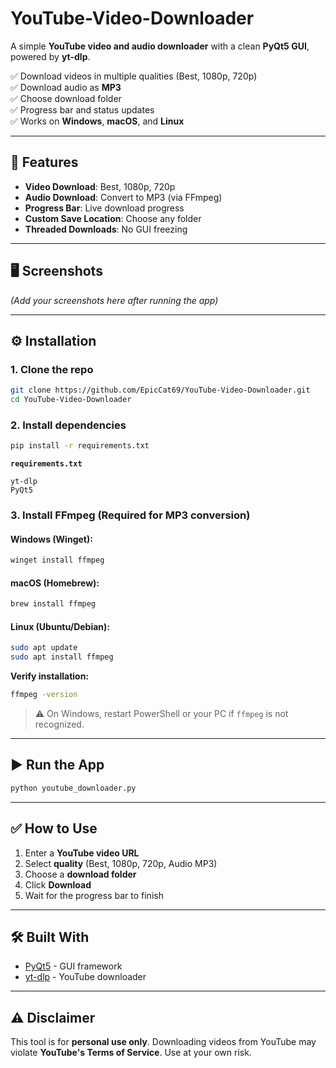 # YouTube-Video-Downloader

A simple **YouTube video and audio downloader** with a clean **PyQt5 GUI**, powered by **yt-dlp**.  

✅ Download videos in multiple qualities (Best, 1080p, 720p)  
✅ Download audio as **MP3**  
✅ Choose download folder  
✅ Progress bar and status updates  
✅ Works on **Windows**, **macOS**, and **Linux**  

---

## 🚀 Features
- **Video Download**: Best, 1080p, 720p  
- **Audio Download**: Convert to MP3 (via FFmpeg)  
- **Progress Bar**: Live download progress  
- **Custom Save Location**: Choose any folder  
- **Threaded Downloads**: No GUI freezing  

---

## 🖥️ Screenshots
*(Add your screenshots here after running the app)*  

---

## ⚙️ Installation

### 1. Clone the repo
```bash
git clone https://github.com/EpicCat69/YouTube-Video-Downloader.git
cd YouTube-Video-Downloader
```

### 2. Install dependencies
```bash
pip install -r requirements.txt
```

**`requirements.txt`**
```
yt-dlp
PyQt5
```

### 3. Install FFmpeg (Required for MP3 conversion)

#### Windows (Winget):
```powershell
winget install ffmpeg
```

#### macOS (Homebrew):
```bash
brew install ffmpeg
```

#### Linux (Ubuntu/Debian):
```bash
sudo apt update
sudo apt install ffmpeg
```

**Verify installation:**
```bash
ffmpeg -version
```

> ⚠ On Windows, restart PowerShell or your PC if `ffmpeg` is not recognized.

---

## ▶️ Run the App
```bash
python youtube_downloader.py
```

---

## ✅ How to Use
1. Enter a **YouTube video URL**  
2. Select **quality** (Best, 1080p, 720p, Audio MP3)  
3. Choose a **download folder**  
4. Click **Download**  
5. Wait for the progress bar to finish  

---

## 🛠 Built With
- [PyQt5](https://pypi.org/project/PyQt5/) - GUI framework  
- [yt-dlp](https://github.com/yt-dlp/yt-dlp) - YouTube downloader  

---

## ⚠️ Disclaimer
This tool is for **personal use only**. Downloading videos from YouTube may violate **YouTube's Terms of Service**. Use at your own risk.
